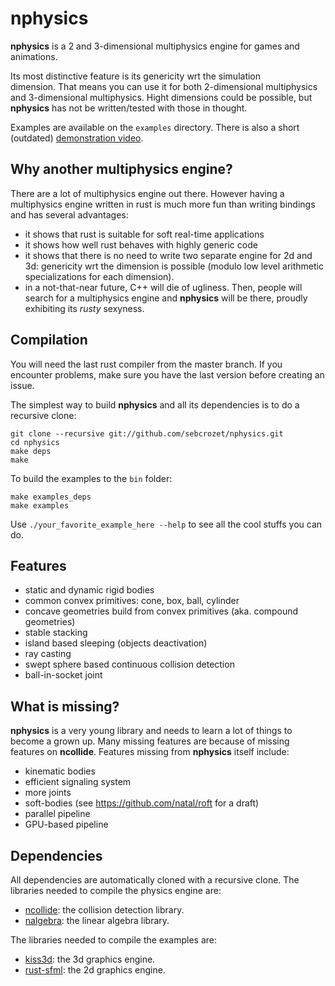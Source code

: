nphysics
========
**nphysics** is a 2 and 3-dimensional multiphysics engine for games and
animations.

Its most distinctive feature is its genericity wrt the simulation
dimension. That means you can use it for both 2-dimensional multiphysics and
3-dimensional multiphysics. Hight dimensions could be possible, but **nphysics**
has not be written/tested with those in thought.

Examples are available on the `examples` directory.
There is also a short (outdated) [demonstration video](http://youtu.be/CANjXZ5rocI).

## Why another multiphysics engine?
There are a lot of multiphysics engine out there.
However having a multiphysics engine written in rust is much more fun than
writing bindings and has several advantages:
- it shows that rust is suitable for soft real-time applications
- it shows how well rust behaves with highly generic code
- it shows that there is no need to write two separate engine for 2d and 3d:
  genericity wrt the dimension is possible (modulo low level arithmetic
  specializations for each dimension).
- in a not-that-near future, C++ will die of ugliness. Then, people will
  search for a multiphysics engine and **nphysics** will be there, proudly
  exhibiting its _rusty_ sexyness.

## Compilation
You will need the last rust compiler from the master branch.
If you encounter problems, make sure you have the last version before creating an issue.

The simplest way to build **nphysics** and all its dependencies is to do a
recursive clone:


    git clone --recursive git://github.com/sebcrozet/nphysics.git
    cd nphysics
    make deps
    make

To build the examples to the `bin` folder:


    make examples_deps
    make examples


Use `./your_favorite_example_here --help` to see all the cool stuffs you can do.

## Features
- static and dynamic rigid bodies
- common convex primitives: cone, box, ball, cylinder
- concave geometries build from convex primitives (aka. compound geometries)
- stable stacking
- island based sleeping (objects deactivation)
- ray casting
- swept sphere based continuous collision detection
- ball-in-socket joint

## What is missing?
**nphysics** is a very young library and needs to learn a lot of things to
become a grown up. Many missing features are because of missing features on
**ncollide**. Features missing from **nphysics** itself include:

- kinematic bodies
- efficient signaling system
- more joints
- soft-bodies (see https://github.com/natal/roft for a draft)
- parallel pipeline
- GPU-based pipeline

## Dependencies
All dependencies are automatically cloned with a recursive clone.
The libraries needed to compile the physics engine are:

* [ncollide](https://github.com/sebcrozet/ncollide): the collision detection library.
* [nalgebra](https://github.com/sebcrozet/nalgebra): the linear algebra library.

The libraries needed to compile the examples are:

* [kiss3d](https://github.com/sebcrozet/kiss3d): the 3d graphics engine.
* [rust-sfml](https://github.com/JeremyLetang/rust-sfml): the 2d graphics engine.
